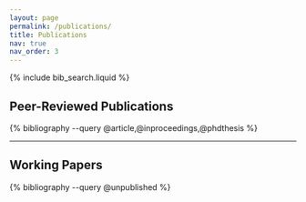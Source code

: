 ```yaml
---
layout: page
permalink: /publications/
title: Publications
nav: true
nav_order: 3
---
```


<!-- _pages/publications.md -->

{% include bib_search.liquid %}

<div class="publications">

<h2>Peer-Reviewed Publications</h2>
{% bibliography --query @article,@inproceedings,@phdthesis %}

<hr>

<h2>Working Papers</h2>
{% bibliography --query @unpublished %}
</div>
